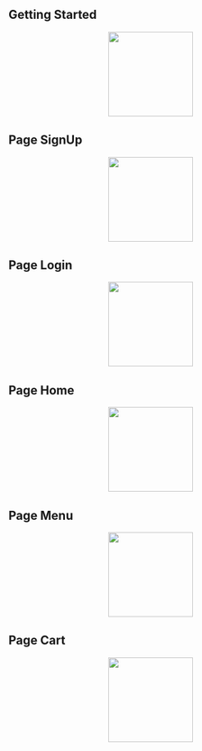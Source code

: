 
## Getting Started

<p align="center">
  <img src="https://github.com/hella001/DapurTiyer-mobile/blob/master/assets/images/splash.png" width="150" title="Page Started" alt="">
</p>

## Page SignUp

<p align="center">
  <img src="https://github.com/hella001/DapurTiyer-mobile/blob/master/assets/images/signup.png" width="150" title="Page SignUp" alt="">
</p>

## Page Login

<p align="center">
  <img src="https://github.com/hella001/DapurTiyer-mobile/blob/master/assets/images/login.png" width="150" title="Page Login" alt="">
</p>

## Page Home

<p align="center">
  <img src="https://github.com/hella001/DapurTiyer-mobile/blob/master/assets/images/home.png" width="150" title="Page Home" alt="">
</p>

## Page Menu

<p align="center">
  <img src="https://github.com/hella001/DapurTiyer-mobile/blob/master/assets/images/menu.png" width="150" title="Page Menu" alt="">
</p>

## Page Cart

<p align="center">
  <img src="https://github.com/hella001/DapurTiyer-mobile/blob/master/assets/images/keranjang.png" width="150" title="Page Cart" alt="">
</p>
